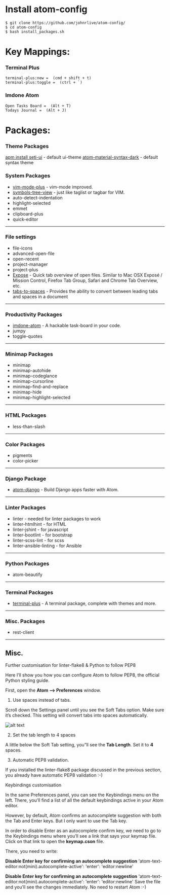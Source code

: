 # Install atom-config

```
$ git clone https://github.com/johnrlive/atom-config/
$ cd atom-config
$ bash install_packages.sh
```

# Key Mappings:

### Terminal Plus
```
terminal-plus:new =  (cmd + shift + t)
terminal-plus:toggle =  (ctrl + `)
```

### Imdone Atom
```
Open Tasks Board =  (Alt + T)
Todays Journal =  (Alt + J)
```

# Packages:

### Theme Packages
[apm install seti-ui](https://atom.io/themes/seti-ui) - default ui-theme
[atom-material-syntax-dark](https://atom.io/packages/atom-material-syntax-dark) - default syntax theme

### System Packages
- [vim-mode-plus](https://atom.io/packages/vim-mode-plus) - vim-mode improved.
- [symbols-tree-view](https://atom.io/packages/symbols-tree-view) - just like taglist or tagbar for VIM.
- auto-detect-indentation
- highlight-selected
- emmet
- clipboard-plus
- quick-editor

****

### File settings
- file-icons
- advanced-open-file
- open-recent
- project-manager
- project-plus
- [Expose](https://atom.io/packages/expose/) - Quick tab overview of open files. Similar to Mac OSX Exposé / Mission Control, Firefox Tab Group, Safari and Chrome Tab Overview, etc.
- [tabs-to-spaces](https://atom.io/packages/tabs-to-spaces) - Provides the ability to convert between leading tabs and spaces in a document

****

### Productivity Packages
- [imdone-atom](https://atom.io/packages/imdone-atom) - A hackable task-board in your code.
- jumpy
- toggle-quotes

****

### Minimap Packages
- minimap
- minimap-autohide
- minimap-codeglance
- minimap-cursorline
- minimap-find-and-replace
- minimap-hide
- minimap-highlight-selected

****

### HTML Packages
- less-than-slash

****

### Color Packages
- pigments
- color-picker

****

### Django Package
- [atom-django](https://atom.io/packages/atom-django) - Build Django apps faster with Atom.

****

### Linter Packages
- linter - needed for linter packages to work
- linter-htmlhint - for HTML
- linter-jshint - for javascript
- linter-bootlint - for bootstrap
- linter-scss-lint - for scss
- linter-ansible-linting - for Ansible

****

### Python Packages
- atom-beautify

****

### Terminal Packages
- [terminal-plus](https://atom.io/packages/terminal-plus) - A terminal package, complete with themes and more.

****

### Misc. Packages
- rest-client

****

## Misc.
Further customisation for linter-flake8 & Python to follow PEP8

Here I’ll show you how you can configure Atom to follow PEP8, the official Python styling guide.

First, open the __Atom –> Preferences__ window.

1. Use spaces instead of tabs.

Scroll down the Settings panel until you see the Soft Tabs option. Make sure it’s checked. This setting will convert tabs into spaces automatically.

![alt text](http://www.marinamele.com/wp-content/uploads/2015/06/atom-settings-1024x950.png "Atom settings")

2. Set the tab length to 4 spaces

A little below the Soft Tab setting, you”ll see the __Tab Length__. Set it to __4__ spaces.

3. Automatic PEP8 validation.

If you installed the linter-flake8 package discussed in the previous section, you already have automatic PEP8 validation :-)

Keybindings customisation

In the same Preferences panel, you can see the Keybindings menu on the left. There, you’ll find a list of all the default keybindings active in your Atom editor.

However, by default, Atom confirms an autocomplete suggestion with both the Tab and Enter keys. But I only want to use the Tab key.

In order to disable Enter as an autocomplete confirm key, we need to go to the Keybindings menu where you’ll see a link that says your keymap file. Click on that link to open the __keymap.cson__ file.

There, you need to write:

__Disable Enter key for confirming an autocomplete suggestion__
'atom-text-editor:not(mini).autocomplete-active':
  'enter': 'editor:newline'

__Disable Enter key for confirming an autocomplete suggestion__
'atom-text-editor:not(mini).autocomplete-active':
  'enter': 'editor:newline'
Save the file and you’ll see the changes immediately. No need to restart Atom :-)

